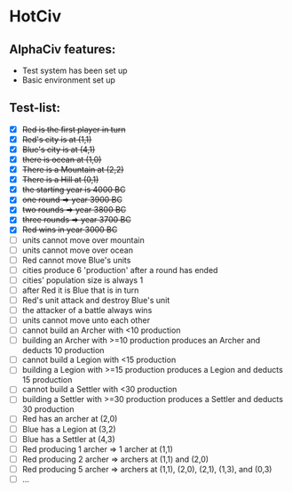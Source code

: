 # HotCiv

## AlphaCiv features:
* Test system has been set up
* Basic environment set up

## Test-list:
* [x] ~~Red is the first player in turn~~
* [x] ~~Red's city is at (1,1)~~
* [x] ~~Blue's city is at (4,1)~~
* [x] ~~there is ocean at (1,0)~~
* [x] ~~There is a Mountain at (2,2)~~
* [x] ~~There is a Hill at (0,1)~~
* [x] ~~the starting year is 4000 BC~~
* [x] ~~one round => year 3900 BC~~
* [x] ~~two rounds => year 3800 BC~~
* [x] ~~three rounds => year 3700 BC~~
* [x] ~~Red wins in year 3000 BC~~
* [ ] units cannot move over mountain
* [ ] units cannot move over ocean
* [ ] Red cannot move Blue's units
* [ ] cities produce 6 'production' after a round has ended
* [ ] cities' population size is always 1
* [ ] after Red it is Blue that is in turn
* [ ] Red's unit attack and destroy Blue's unit
* [ ] the attacker of a battle always wins
* [ ] units cannot move unto each other
* [ ] cannot build an Archer with <10 production
* [ ] building an Archer with >=10 production produces an Archer and deducts 10 production
* [ ] cannot build a Legion with <15 production
* [ ] building a Legion with >=15 production produces a Legion and deducts 15 production
* [ ] cannot build a Settler with <30 production
* [ ] building a Settler with >=30 production produces a Settler and deducts 30 production
* [ ] Red has an archer at (2,0)
* [ ] Blue has a Legion at (3,2)
* [ ] Blue has a Settler at (4,3)
* [ ] Red producing 1 archer => 1 archer at (1,1)
* [ ] Red producing 2 archer => archers at (1,1) and (2,0)
* [ ] Red producing 5 archer => archers at (1,1), (2,0), (2,1), (1,3), and (0,3)
* [ ] ...